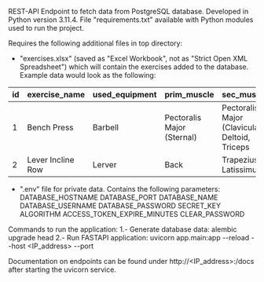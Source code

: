 REST-API Endpoint to fetch data from PostgreSQL database. Developed in Python version 3.11.4. File "requirements.txt" available with Python modules used to run the project.

Requires the following additional files in top directory:
- "exercises.xlsx" (saved as "Excel Workbook", not as "Strict Open XML Spreadsheet") which will contain the exercises added to the database. Example data would look as the following:

| id | exercise_name | used_equipment	| prim_muscle | sec_muscles |
--- | --- | --- | --- | --- 
| 1	| Bench Press	| Barbell	|  Pectoralis Major (Sternal)	| Pectoralis Major (Clavicular), Deltoid, Triceps |
| 2	| Lever Incline Row |	Lerver	| Back | Trapezius, Latissimus |                           |

 
- ".env" file for private data. Contains the following parameters:
DATABASE_HOSTNAME
DATABASE_PORT
DATABASE_NAME
DATABASE_USERNAME
DATABASE_PASSWORD
SECRET_KEY
ALGORITHM
ACCESS_TOKEN_EXPIRE_MINUTES
CLEAR_PASSWORD

Commands to run the application:
1.- Generate database data:
alembic upgrade head 
2.- Run FASTAPI application:
uvicorn app.main:app --reload --host <IP_address> --port <Port>

Documentation on endpoints can be found under http://<IP_address>:<Port>/docs after starting the uvicorn service.
